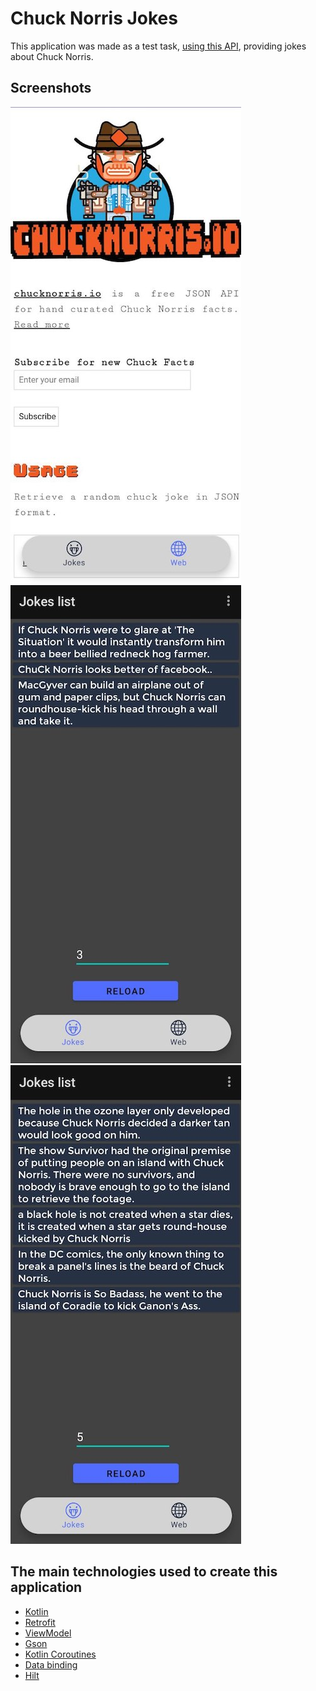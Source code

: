 # __Chuck Norris Jokes__ 

This application was made as a test task, [using this API](https://api.chucknorris.io/), providing jokes about Chuck Norris. 

## __Screenshots__
![](screenshots/2021-08-23%2017.07.44.jpg)
![](screenshots/2021-08-23%2017.05.56.jpg)
![](screenshots/2021-08-23%2017.08.38.jpg)

## __The main technologies used to create this application__

* [Kotlin](https://developer.android.com/kotlin)
* [Retrofit](https://square.github.io/retrofit/)
* [ViewModel](https://developer.android.com/topic/libraries/architecture/viewmodel)
* [Gson](https://github.com/google/gson)
* [Kotlin Coroutines](https://developer.android.com/kotlin/coroutines)
* [Data binding](https://developer.android.com/topic/libraries/data-binding)
* [Hilt](https://developer.android.com/training/dependency-injection/hilt-android)